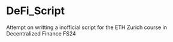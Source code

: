# DeFi_Script
Attempt on writting a inofficial script for the ETH Zurich course in Decentralized Finance FS24
